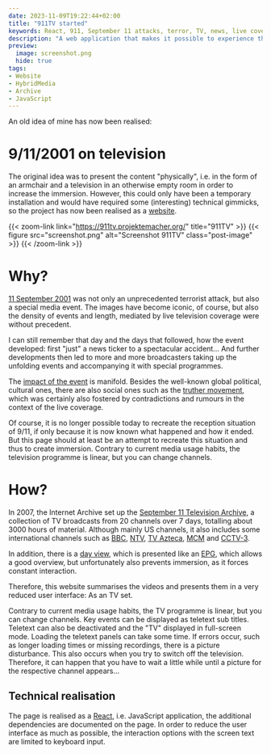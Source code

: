 ```yaml
---
date: 2023-11-09T19:22:44+02:00
title: "911TV started"
keywords: React, 911, September 11 attacks, terror, TV, news, live coverage
description: "A web application that makes it possible to experience the news of 11 September 2001 in real time"
preview:
  image: screenshot.png
  hide: true
tags:
- Website
- HybridMedia
- Archive
- JavaScript
---
```


An old idea of mine has now been realised:

<!--more-->

# 9/11/2001 on television

The original idea was to present the content "physically", i.e. in the form of an armchair and a television in an otherwise empty room in order to increase the immersion. However, this could only have been a temporary installation and would have required some (interesting) technical gimmicks, so the project has now been realised as a [website](https://911tv.projektemacher.org/).

{{< zoom-link link="https://911tv.projektemacher.org/" title="911TV" >}}
    {{< figure src="screenshot.png" alt="Screenshot 911TV" class="post-image" >}}
{{< /zoom-link >}}

# Why?

[11 September 2001](https://en.wikipedia.org/wiki/September_11_attacks) was not only an unprecedented terrorist attack, but also a special media event. The images have become iconic, of course, but also the density of events and length, mediated by live television coverage were without precedent.

I can still remember that day and the days that followed, how the event developed: first "just" a news ticker to a spectacular accident...
And further developments then led to more and more broadcasters taking up the unfolding events and accompanying it with special programmes.

The [impact of the event](https://en.wikipedia.org/wiki/September_11_attacks#Aftermath) is manifold. Besides the well-known global political, cultural ones, there are also social ones such as the [truther movement](https://en.wikipedia.org/wiki/9/11_truth_movement), which was certainly also fostered by contradictions and rumours in the context of the live coverage.

Of course, it is no longer possible today to recreate the reception situation of 9/11, if only because it is now known what happened and how it ended. But this page should at least be an attempt to recreate this situation and thus to create immersion. Contrary to current media usage habits, the television programme is linear, but you can change channels.

# How?

In 2007, the Internet Archive set up the [September 11 Television Archive](https://archive.org/details/sept_11_tv_archive), a collection of TV broadcasts from 20 channels over 7 days, totalling about 3000 hours of material. Although mainly US channels, it also includes some international channels such as [BBC](https://en.wikipedia.org/wiki/BBC), [NTV](https://en.wikipedia.org/wiki/NTV_(Russia)), [TV Azteca](https://en.wikipedia.org/wiki/TV_Azteca), [MCM](https://en.wikipedia.org/wiki/MCM_(TV_channel)) and [CCTV-3](https://en.wikipedia.org/wiki/CCTV-3).

In addition, there is a [day view](https://archive.org/details/911), which is presented like an [EPG](https://en.wikipedia.org/wiki/Electronic_program_guide), which allows a good overview, but unfortunately also prevents immersion, as it forces constant interaction.

Therefore, this website summarises the videos and presents them in a very reduced user interface: As an TV set.

Contrary to current media usage habits, the TV programme is linear, but you can change channels.
Key events can be displayed as teletext sub titles. Teletext can also be deactivated and the "TV" displayed in full-screen mode. Loading the teletext panels can take some time.
If errors occur, such as longer loading times or missing recordings, there is a picture disturbance. This also occurs when you try to switch off the television. Therefore, it can happen that you have to wait a little while until a picture for the respective channel appears...

## Technical realisation

The page is realised as a [React](https://react.dev/), i.e. JavaScript application, the additional dependencies are documented on the page. In order to reduce the user interface as much as possible, the interaction options with the screen text are limited to keyboard input.
